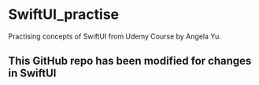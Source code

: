 # SwiftUI_practise
Practising concepts of SwiftUI from Udemy Course by Angela Yu. 

## This GitHub repo has been modified for changes in SwiftUI ##
